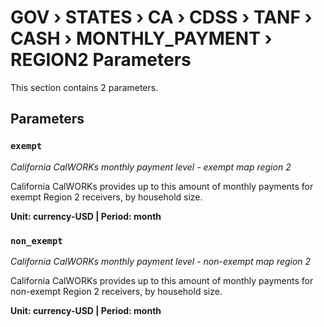 # GOV › STATES › CA › CDSS › TANF › CASH › MONTHLY_PAYMENT › REGION2 Parameters

This section contains 2 parameters.

## Parameters

### `exempt`
*California CalWORKs monthly payment level - exempt map region 2*

California CalWORKs provides up to this amount of monthly payments for exempt Region 2 receivers, by household size.

**Unit: currency-USD | Period: month**


### `non_exempt`
*California CalWORKs monthly payment level - non-exempt map region 2*

California CalWORKs provides up to this amount of monthly payments for non-exempt Region 2 receivers, by household size.

**Unit: currency-USD | Period: month**


